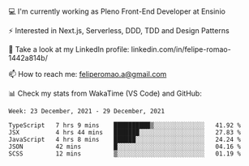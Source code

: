 💻 I'm currently working as Pleno Front-End Developer at Ensinio

⚡ Interested in Next.js, Serverless, DDD, TDD and Design Patterns

👥 Take a look at my LinkedIn profile: linkedin.com/in/felipe-romao-1442a814b/

📫 How to reach me: feliperomao.a@gmail.com

📊 Check my stats from WakaTime (VS Code) and GitHub:

<!--START_SECTION:waka-->
```text
Week: 23 December, 2021 - 29 December, 2021

TypeScript   7 hrs 9 mins    ██████████▒░░░░░░░░░░░░░░   41.92 % 
JSX          4 hrs 44 mins   ███████░░░░░░░░░░░░░░░░░░   27.83 % 
JavaScript   4 hrs 8 mins    ██████░░░░░░░░░░░░░░░░░░░   24.24 % 
JSON         42 mins         █░░░░░░░░░░░░░░░░░░░░░░░░   04.16 % 
SCSS         12 mins         ▒░░░░░░░░░░░░░░░░░░░░░░░░   01.19 % 
```
<!--END_SECTION:waka-->
